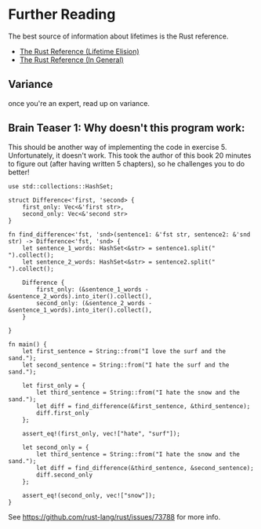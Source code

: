 # Further Reading

The best source of information about lifetimes is the Rust reference.

 - [The Rust Reference (Lifetime Elision)](https://doc.rust-lang.org/reference/lifetime-elision.html)
 - [The Rust Reference (In General)](https://doc.rust-lang.org/reference/)

## Variance

once you're an expert, read up on variance.

## Brain Teaser 1: Why doesn't this program work:

This should be another way of implementing the code in exercise 5.
Unfortunately, it doesn't work. This took the author of this book
20 minutes to figure out (after having written 5 chapters), so he
challenges you to do better!

```
use std::collections::HashSet;

struct Difference<'first, 'second> {
    first_only: Vec<&'first str>,
    second_only: Vec<&'second str>
}

fn find_difference<'fst, 'snd>(sentence1: &'fst str, sentence2: &'snd str) -> Difference<'fst, 'snd> {
    let sentence_1_words: HashSet<&str> = sentence1.split(" ").collect();
    let sentence_2_words: HashSet<&str> = sentence2.split(" ").collect();

    Difference {
        first_only: (&sentence_1_words - &sentence_2_words).into_iter().collect(),
        second_only: (&sentence_2_words - &sentence_1_words).into_iter().collect(),
    }

}

fn main() {
    let first_sentence = String::from("I love the surf and the sand.");
    let second_sentence = String::from("I hate the surf and the sand.");

    let first_only = {
        let third_sentence = String::from("I hate the snow and the sand.");
        let diff = find_difference(&first_sentence, &third_sentence);
        diff.first_only
    };

    assert_eq!(first_only, vec!["hate", "surf"]);

    let second_only = {
        let third_sentence = String::from("I hate the snow and the sand.");
        let diff = find_difference(&third_sentence, &second_sentence);
        diff.second_only
    };

    assert_eq!(second_only, vec!["snow"]);
}
```

See https://github.com/rust-lang/rust/issues/73788 for more info.
